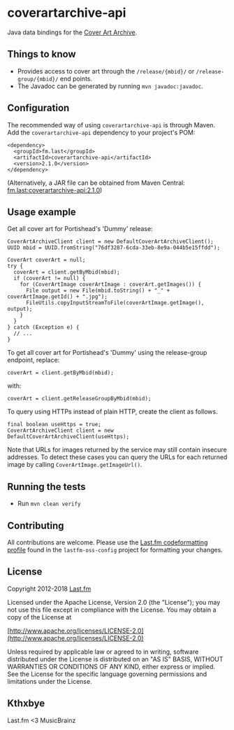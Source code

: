 # coverartarchive-api

Java data bindings for the [Cover Art Archive](http://coverartarchive.org/).

## Things to know

* Provides access to cover art through the `/release/{mbid}/` or `/release-group/{mbid}/` end points.
* The Javadoc can be generated by running `mvn javadoc:javadoc`.

## Configuration

The recommended way of using `coverartarchive-api` is through Maven. Add the `coverartarchive-api` dependency to your project's POM:

    <dependency>
      <groupId>fm.last</groupId>
      <artifactId>coverartarchive-api</artifactId>
      <version>2.1.0</version>
    </dependency>

(Alternatively, a JAR file can be obtained from Maven Central: [fm.last:coverartarchive-api:2.1.0](http://search.maven.org/#artifactdetails%7Cfm.last%7Ccoverartarchive-api%7C2.1.0%7Cjar))

## Usage example

Get all cover art for Portishead's 'Dummy' release:

    CoverArtArchiveClient client = new DefaultCoverArtArchiveClient();
    UUID mbid = UUID.fromString("76df3287-6cda-33eb-8e9a-044b5e15ffdd");

    CoverArt coverArt = null;
    try {
      coverArt = client.getByMbid(mbid);
      if (coverArt != null) {
        for (CoverArtImage coverArtImage : coverArt.getImages()) {
          File output = new File(mbid.toString() + "_" + coverArtImage.getId() + ".jpg");
          FileUtils.copyInputStreamToFile(coverArtImage.getImage(), output);
        }
      }
    } catch (Exception e) {
      // ...
    }

To get all cover art for Portishead's 'Dummy' using the release-group endpoint, replace:

    coverArt = client.getByMbid(mbid);

with:

    coverArt = client.getReleaseGroupByMbid(mbid);

To query using HTTPs instead of plain HTTP, create the client as follows.

    final boolean useHttps = true;
    CoverArtArchiveClient client = new DefaultCoverArtArchiveClient(useHttps);

Note that URLs for images returned by the service may still contain insecure addresses.
To detect these cases you can query the URLs for each returned image by calling `CoverArtImage.getImageUrl()`.

## Running the tests

* Run `mvn clean verify`

## Contributing

All contributions are welcome. Please use the [Last.fm codeformatting profile](https://github.com/lastfm/lastfm-oss-config/blob/master/src/main/resources/fm/last/last.fm.eclipse-codeformatter-profile.xml) found in the `lastfm-oss-config` project for formatting your changes.

## License

Copyright 2012-2018 [Last.fm](http://www.last.fm/)

Licensed under the Apache License, Version 2.0 (the "License"); you may not use this file except in compliance with the License. You may obtain a copy of the License at
 
[http://www.apache.org/licenses/LICENSE-2.0](http://www.apache.org/licenses/LICENSE-2.0)
 
Unless required by applicable law or agreed to in writing, software distributed under the License is distributed on an "AS IS" BASIS, WITHOUT WARRANTIES OR CONDITIONS OF ANY KIND, either express or implied. See the License for the specific language governing permissions and limitations under the License.

## Kthxbye

Last.fm <3 MusicBrainz
